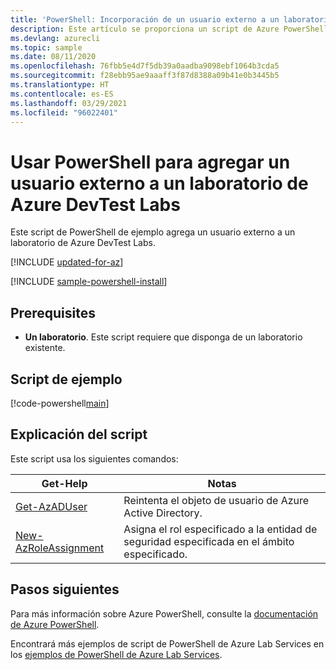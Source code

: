 ```yaml
---
title: 'PowerShell: Incorporación de un usuario externo a un laboratorio de Azure DevTest Labs'
description: Este artículo se proporciona un script de Azure PowerShell de ejemplo que agrega un usuario externo a un laboratorio de Azure DevTest Labs.
ms.devlang: azurecli
ms.topic: sample
ms.date: 08/11/2020
ms.openlocfilehash: 76fbb5e4d7f5db39a0aadba9098ebf1064b3cda5
ms.sourcegitcommit: f28ebb95ae9aaaff3f87d8388a09b41e0b3445b5
ms.translationtype: HT
ms.contentlocale: es-ES
ms.lasthandoff: 03/29/2021
ms.locfileid: "96022401"
---
```

# <a name="use-powershell-to-add-an-external-user-to-a-lab-in-azure-devtest-labs"></a>Usar PowerShell para agregar un usuario externo a un laboratorio de Azure DevTest Labs

Este script de PowerShell de ejemplo agrega un usuario externo a un laboratorio de Azure DevTest Labs. 

[!INCLUDE [updated-for-az](../../../includes/updated-for-az.md)]

[!INCLUDE [sample-powershell-install](../../../includes/sample-powershell-install-no-ssh.md)]

## <a name="prerequisites"></a>Prerequisites
* **Un laboratorio**. Este script requiere que disponga de un laboratorio existente. 

## <a name="sample-script"></a>Script de ejemplo

[!code-powershell[main](../../../powershell_scripts/devtest-lab/add-external-user-to-lab/add-external-user-to-custom-lab.ps1 "Add external user to a lab")]

## <a name="script-explanation"></a>Explicación del script

Este script usa los siguientes comandos: 

| Get-Help | Notas |
|---|---|
| [Get-AzADUser](/powershell/module/az.resources/get-azaduser) | Reintenta el objeto de usuario de Azure Active Directory. |
| [New-AzRoleAssignment](/powershell/module/az.resources/new-azroleassignment) | Asigna el rol especificado a la entidad de seguridad especificada en el ámbito especificado. |

## <a name="next-steps"></a>Pasos siguientes

Para más información sobre Azure PowerShell, consulte la [documentación de Azure PowerShell](/powershell/).

Encontrará más ejemplos de script de PowerShell de Azure Lab Services en los [ejemplos de PowerShell de Azure Lab Services](../samples-powershell.md).
